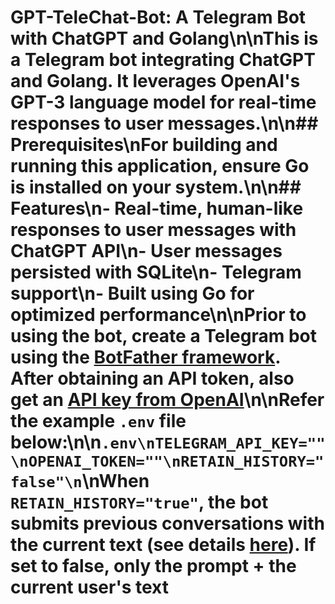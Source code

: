 # GPT-TeleChat-Bot: A Telegram Bot with ChatGPT and Golang\n\nThis is a Telegram bot integrating ChatGPT and Golang. It leverages OpenAI's GPT-3 language model for real-time responses to user messages.\n\n## Prerequisites\nFor building and running this application, ensure Go is installed on your system.\n\n## Features\n- Real-time, human-like responses to user messages with ChatGPT API\n- User messages persisted with SQLite\n- Telegram support\n- Built using Go for optimized performance\n\nPrior to using the bot, create a Telegram bot using the [BotFather framework](https://t.me/botfather). After obtaining an API token, also get an [API key from OpenAI](https://platform.openai.com/account/api-keys)\n\nRefer the example `.env` file below:\n\n```.env\nTELEGRAM_API_KEY=""\nOPENAI_TOKEN=""\nRETAIN_HISTORY="false"\n```\nWhen `RETAIN_HISTORY="true"`, the bot submits previous conversations with the current text (see details [here](https://platform.openai.com/docs/guides/chat/introduction)). If set to false, only the prompt + the current user's text